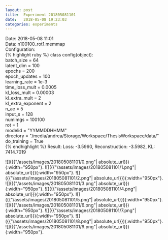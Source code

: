 ```yaml
---
layout: post
title:  Experiment 201805081101
date:   2018-05-08 19:23:03
categories: experiments
---
```

Date: 2018-05-08 11:01  
Data: n100100_rot1.memmap  
Configuration:   
{% highlight ruby %}
class config(object):  
    batch_size = 64  
    latent_dim = 100  
    epochs = 200  
    epoch_updates = 100  
    learning_rate = 1e-3   
    time_loss_mult = 0.0005   
    kl_loss_mult = 0.00003  
    kl_extra_mult = 2   
    kl_extra_exponent = 2  
    n_ae = 5  
    input_s = 128  
    numimgs = 100100  
    rot = 1  
    modelid = "YYMMDDHHMM"  
    directory = "/media/andrea/Storage/Workspace/ThesisWorkspace/data/"  
    do_training = True  
{% endhighlight %}
Result: Loss: -3.5960, Reconstruction: -3.5982, KL: 7414.7019  

![]({{"/assets/images/201805081101/0.png"| absolute_url}}){:width="950px"}.
![]({{"/assets/images/201805081101/1.png"| absolute_url}}){:width="950px"}.
![]({{"/assets/images/201805081101/2.png"| absolute_url}}){:width="950px"}.
![]({{"/assets/images/201805081101/3.png"| absolute_url}}){:width="950px"}.
![]({{"/assets/images/201805081101/4.png"| absolute_url}}){:width="950px"}.
![]({{"/assets/images/201805081101/5.png"| absolute_url}}){:width="950px"}.
![]({{"/assets/images/201805081101/6.png"| absolute_url}}){:width="950px"}.
![]({{"/assets/images/201805081101/7.png"| absolute_url}}){:width="950px"}.
![]({{"/assets/images/201805081101/8.png"| absolute_url}}){:width="950px"}.
![]({{"/assets/images/201805081101/9.png"| absolute_url}}){:width="950px"}.